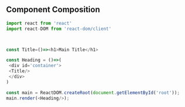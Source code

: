 ## Component Composition


```javascript
import react from 'react'
import react-DOM from 'react-dom/client'



const Title=()=><h1>Main Title</h1>

const Heading = ()=>(
 <div id='container'>
 <Title/>
 </div>
)

const main = ReactDOM.createRoot(document.getElementById('root'));
main.render(<Heading/>);

```



